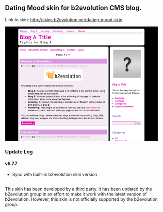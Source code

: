 ## Dating Mood skin for b2evolution CMS blog.

Link to skin: http://skins.b2evolution.net/dating-mood-skin

<img src="skinshot-big.png"/>

### Update Log

#### v6.7.7

- Sync with built-in b2evolution skin version

<br/>
This skin has been developed by a third party. It has been updated by the b2evolution group in an effort to make it work with the latest version of b2evolution. However, this skin is not officially supported by the b2evolution group.
